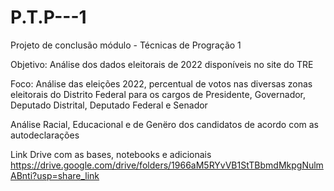 # P.T.P---1

Projeto de conclusão módulo - Técnicas de Progração 1 

Objetivo:
  Análise dos dados eleitorais de 2022 disponíveis no site do TRE 
  
 Foco:
  Análise das eleições 2022, percentual de votos nas diversas zonas eleitorais do Distrito Federal para os cargos de Presidente, Governador, Deputado Distrital, Deputado Federal e Senador 
  
  Análise Racial, Educacional e de Genëro dos candidatos de acordo com as autodeclarações
  
Link Drive com as bases, notebooks e adicionais
  https://drive.google.com/drive/folders/1966aM5RYvVB1StTBbmdMkpgNulmABnti?usp=share_link
  
